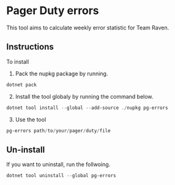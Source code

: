 # Pager Duty errors

This tool aims to calculate weekly error statistic for Team Raven.


## Instructions

To install

1. Pack the nupkg package by running.

```powershell
dotnet pack
```
2. Install the tool globaly by running the command below.

```ps1
dotnet tool install --global --add-source ./nupkg pg-errors
```

3. Use the tool 

```ps1
pg-errors path/to/your/pager/duty/file
```

## Un-install
If you want to uninstall, run the follwoing.

```ps1
dotnet tool uninstall --global pg-errors
```
